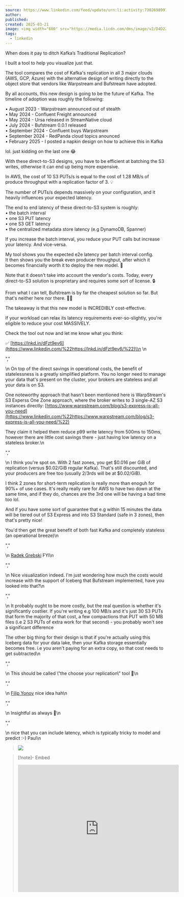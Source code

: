 ```yaml
---
source: https://www.linkedin.com/feed/update/urn:li:activity:7302698997264052224/
author: 
published: 
created: 2025-03-21
image: <img width="600" src="https://media.licdn.com/dms/image/v2/D4D22AQGeU_RjQpd69g/feedshare-shrink_800/B4DZVhl5H1G8Ak-/0/1741099107345?e=1745452800&amp;v=beta&amp;t=PZzREzFbx8yL2t1Flw2ZZKkgyYTY_aPWNK0N8tY9kK4" loading="lazy" height="337" alt="Image preview" id="ember280" class="ivm-view-attr__img--centered ivm-view-attr__img--aspect-fill update-components-image__image evi-image lazy-image ember-view">
tags:
  - linkedin
---
```

 When does it pay to ditch Kafka’s Traditional Replication?  
  
I built a tool to help you visualize just that.  
  
The tool compares the cost of Kafka's replication in all 3 major clouds (AWS, GCP, Azure) with the alternative design of writing directly to the object store that vendors like Warpstream and Bufstream have adopted.  
  
By all accounts, this new design is going to be the future of Kafka. The timeline of adoption was roughly the following:  
  
• August 2023 - Warpstream announced out of stealth  
• May 2024 - Confluent Freight announced  
• May 2024 - Ursa released in StreamNative cloud  
• July 2024 - Bufstream 0.0.1 released  
• September 2024 - Confluent buys Warpstream  
• September 2024 - RedPanda cloud topics anounced  
• February 2025 - I posted a napkin design on how to achieve this in Kafka  
  
lol. just kidding on the last one 😂  
  
With these direct-to-S3 designs, you have to be efficient at batching the S3 writes, otherwise it can end up being more expensive.  
  
In AWS, the cost of 10 S3 PUTs/s is equal to the cost of 1.28 MB/s of produce throughput with a replication factor of 3. 💡  
  
The number of PUTs/s depends massively on your configuration, and it heavily influences your expected latency.  
  
The end to end latency of these direct-to-S3 system is roughly:  
• the batch interval  
• one S3 PUT latency  
• one S3 GET latency  
• the centralized metadata store latency (e.g DynamoDB, Spanner)  
  
If you increase the batch interval, you reduce your PUT calls but increase your latency. And vice-versa.  
  
My tool shows you the expected e2e latency per batch interval config.  
It then shows you the break even producer throughput, after which it becomes financially worth it to deploy the new model. 🤑  
  
Note that it doesn't take into account the vendor's costs. Today, every direct-to-S3 solution is proprietary and requires some sort of license. 🔒  
  
From what I can tell, Bufstream is by far the cheapest solution so far. But that's neither here nor there. 🤷‍♂️  
  
The takeaway is that this new model is INCREDIBLY cost-effective.  
  
If your workload can relax its latency requirements ever-so-slightly, you're eligible to reduce your cost MASSIVELY.  
  
Check the tool out now and let me know what you think:  
  
✅ [https://lnkd.in/dFzt9ev6](https://www.linkedin.com/%22https://lnkd.in/dFzt9ev6/%22)\\n \\n

","

\\n On top of the direct savings in operational costs, the benefit of statelessness is a greatly simplified platform. You no longer need to manage your data that's present on the cluster, your brokers are stateless and all your data is on S3.  
  
One noteworthy approach that hasn't been mentioned here is WarpStream's S3 Experss One Zone approach, where the broker writes to 3 single-AZ S3 instances directly: [https://www.warpstream.com/blog/s3-express-is-all-you-need](https://www.linkedin.com/%22https://www.warpstream.com/blog/s3-express-is-all-you-need/%22)  
  
They claim it helped them reduce p99 write latency from 500ms to 150ms, however there are little cost savings there - just having low latency on a stateless broker.\\n

","

\\n I think you're spot on. With 2 fast zones, you get $0.016 per GiB of replication (versus $0.02/GiB regular Kafka). That's still discounted, and your producers are free too (usually 2/3rds will be at $0.02/GiB).  
  
I think 2 zones for short-term replication is really more than enoguh for 90%+ of use cases. It's really really rare for AWS to have two down at the same time, and if they do, chances are the 3rd one will be having a bad time too lol.  
  
And if you have some sort of guarantee that e.g within 15 minutes the data will be tiered out of S3 Express and into S3 Standard (safe in 3 zones), then that's pretty nice!  
  
You'd then get the great benefit of both fast Kafka and completely stateless (an operational breeze)\\n

","

\\n [Radek Grebski](https://www.linkedin.com/%22/in/radek-grebski//%22) FYI\\n

","

\\n Nice visualization indeed. I'm just wondering how much the costs would increase with the support of Iceberg that Bufstream implemented, have you looked into that?\\n

","

\\n It probably ought to be more costly, but the real question is whether it's significantly costlier. If you're writing e.g 100 MB/s and it's just 30 S3 PUTs that form the majority of that cost, a few compactions that PUT with 50 MB files (i.e 2 S3 PUTs of extra work for that second) - you probably won't see a significant difference  
  
The other big thing for their design is that if you're actually using this Iceberg data for your data lake, then your Kafka storage essentially becomes free. i.e you aren't paying for an extra copy, so that cost needs to get subtracted\\n

","

\\n This should be called \\"the choose your replication\\" tool 🤣\\n

","

\\n [Filip Yonov](https://www.linkedin.com/%22/in/filipyonov//%22) nice idea hah\\n

","

\\n Insightful as always 💪\\n

","

\\n nice that you can include latency, which is typically tricky to model and predict :-) Paul\\n


> ![](https://media.licdn.com/dms/image/v2/D4D22AQGeU_RjQpd69g/feedshare-shrink_800/B4DZVhl5H1G8Ak-/0/1741099107345?e=1745452800&v=beta&t=PZzREzFbx8yL2t1Flw2ZZKkgyYTY_aPWNK0N8tY9kK4)

> [!note]- Embed
><iframe src="https://www.linkedin.com/embed/feed/update/urn:li:share:7302698996215521280" height="399" width="504" frameborder="0" allowfullscreen="" title="Embedded post"></iframe>